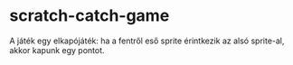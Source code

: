 # scratch-catch-game
A játék egy elkapójáték: ha a fentről eső sprite érintkezik az alsó sprite-al, akkor kapunk egy pontot.
